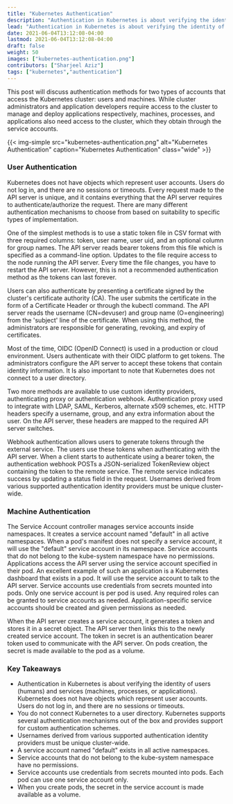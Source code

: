 ```yaml
---
title: "Kubernetes Authentication"
description: "Authentication in Kubernetes is about verifying the identity of users and services."
lead: "Authentication in Kubernetes is about verifying the identity of users and services."
date: 2021-06-04T13:12:08-04:00
lastmod: 2021-06-04T13:12:08-04:00
draft: false
weight: 50
images: ["kubernetes-authentication.png"]
contributors: ["Sharjeel Aziz"]
tags: ["kubernetes","authentication"]
---
```


This post will discuss authentication methods for two types of accounts that access the Kubernetes cluster: users and machines. While cluster administrators and application developers require access to the cluster to manage and deploy applications respectively, machines, processes, and applications also need access to the cluster, which they obtain through the service accounts.

{{< img-simple src="kubernetes-authentication.png" alt="Kubernetes Authentication" caption="Kubernetes Authentication" class="wide" >}}

### User Authentication

Kubernetes does not have objects which represent user accounts. Users do not log in, and there are no sessions or timeouts. Every request made to the API server is unique, and it contains everything that the API server requires to authenticate/authorize the request. There are many different authentication mechanisms to choose from based on suitability to specific types of implementation.

One of the simplest methods is to use a static token file in CSV format with three required columns: token, user name, user uid, and an optional column for group names. The API server reads bearer tokens from this file which is specified as a command-line option. Updates to the file require access to the node running the API server. Every time the file changes, you have to restart the API server. However, this is not a recommended authentication method as the tokens can last forever.

Users can also authenticate by presenting a certificate signed by the cluster's certificate authority (CA). The user submits the certificate in the form of a Certificate Header or through the kubectl command. The API server reads the username (CN=devuser) and group name (O=engineering) from the 'subject' line of the certificate. When using this method, the administrators are responsible for generating, revoking, and expiry of certificates.

Most of the time, OIDC (OpenID Connect) is used in a production or cloud environment. Users authenticate with their OIDC platform to get tokens. The administrators configure the API server to accept these tokens that contain identity information. It Is also important to note that Kubernetes does not connect to a user directory.

Two more methods are available to use custom identity providers, authenticating proxy or authentication webhook. Authentication proxy used to integrate with LDAP, SAML, Kerberos, alternate x509 schemes, etc. HTTP headers specify a username, group, and any extra information about the user. On the API server, these headers are mapped to the required API server switches.

Webhook authentication allows users to generate tokens through the external service. The users use these tokens when authenticating with the API server. When a client starts to authenticate using a bearer token, the authentication webhook POSTs a JSON-serialized TokenReview object containing the token to the remote service. The remote service indicates success by updating a status field in the request. Usernames derived from various supported authentication identity providers must be unique cluster-wide.

### Machine Authentication

The Service Account controller manages service accounts inside namespaces. It creates a service account named "default" in all active namespaces. When a pod's manifest does not specify a service account,  it will use the "default" service account in its namespace. Service accounts that do not belong to the kube-system namespace have no permissions. Applications access the API server using the service account specified in their pod. An excellent example of such an application is a Kubernetes dashboard that exists in a pod. It will use the service account to talk to the API server. Service accounts use credentials from secrets mounted into pods. Only one service account is per pod is used. Any required roles can be granted to service accounts as needed. Application-specific service accounts should be created and given permissions as needed.

When the API server creates a service account, it generates a token and stores it in a secret object. The API server then links this to the newly created service account. The token in secret is an authentication bearer token used to communicate with the API server. On pods creation, the secret is made available to the pod as a volume.

### Key Takeaways

* Authentication in Kubernetes is about verifying the identity of users (humans) and services (machines, processes, or applications).
Kubernetes does not have objects which represent user accounts. Users do not log in, and there are no sessions or timeouts.
* You do not connect Kubernetes to a user directory. Kubernetes supports several authentication mechanisms out of the box and provides support for custom authentication schemes.
* Usernames derived from various supported authentication identity providers must be unique cluster-wide.
* A service account named "default" exists in all active namespaces.
* Service accounts that do not belong to the kube-system namespace have no permissions.
* Service accounts use credentials from secrets mounted into pods. Each pod can use one service account only.
* When you create pods, the secret in the service account is made available as a volume.
